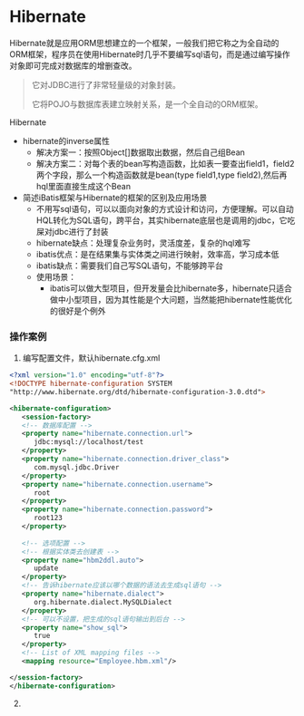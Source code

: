 # Hibernate

Hibernate就是应用ORM思想建立的一个框架，一般我们把它称之为全自动的ORM框架，程序员在使用Hibernate时几乎不要编写sql语句，而是通过编写操作对象即可完成对数据库的增删查改。

> 它对JDBC进行了非常轻量级的对象封装。
>
> 它将POJO与数据库表建立映射关系，是一个全自动的ORM框架。

Hibernate

- hibernate的inverse属性
  - 解决方案一：按照Object[]数据取出数据，然后自己组Bean
  - 解决方案二：对每个表的bean写构造函数，比如表一要查出field1，field2两个字段，那么一个构造函数就是bean(type field1,type field2),然后再hql里面直接生成这个Bean
- 简述iBatis框架与Hibernate的框架的区别及应用场景
  - 不用写sql语句，可以以面向对象的方式设计和访问，方便理解。可以自动HQL转化为SQL语句，跨平台，其实hibernate底层也是调用的jdbc，它吃屎对jdbc进行了封装
  - hibernate缺点：处理复杂业务时，灵活度差，复杂的hql难写
  - ibatis优点：是在结果集与实体类之间进行映射，效率高，学习成本低
  - ibatis缺点：需要我们自己写SQL语句，不能够跨平台
  - 使用场景：
    - ibatis可以做大型项目，但开发量会比hibernate多，hibernate只适合做中小型项目，因为其性能是个大问题，当然能把hibernate性能优化的很好是个例外

### 操作案例

1. 编写配置文件，默认hibernate.cfg.xml

```xml
<?xml version="1.0" encoding="utf-8"?>
<!DOCTYPE hibernate-configuration SYSTEM 
"http://www.hibernate.org/dtd/hibernate-configuration-3.0.dtd">

<hibernate-configuration>
   <session-factory>
   <!-- 数据库配置 -->
   <property name="hibernate.connection.url">
      jdbc:mysql://localhost/test
   </property>
   <property name="hibernate.connection.driver_class">
      com.mysql.jdbc.Driver
   </property>
   <property name="hibernate.connection.username">
      root
   </property>
   <property name="hibernate.connection.password">
      root123
   </property>
       
   <!-- 选项配置 -->
   <!-- 根据实体类去创建表 -->
   <property name="hbm2ddl.auto">
      update
   </property>
   <!-- 告诉hibernate应该以哪个数据的语法去生成sql语句 -->
   <property name="hibernate.dialect">
      org.hibernate.dialect.MySQLDialect
   </property>
   <!-- 可以不设置，把生成的sql语句输出到后台 -->
   <property name="show_sql">
      true
   </property>
   <!-- List of XML mapping files -->
   <mapping resource="Employee.hbm.xml"/>

</session-factory>
</hibernate-configuration> 
```



2.


